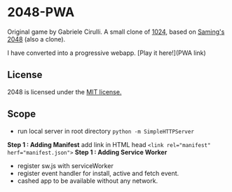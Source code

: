 # 2048-PWA
Original game by Gabriele Cirulli. A small clone of [1024](https://play.google.com/store/apps/details?id=com.veewo.a1024), based on [Saming's 2048](http://saming.fr/p/2048/) (also a clone).

I have converted into a progressive webapp.  [Play it here!](PWA link)

## License
2048 is licensed under the [MIT license.](https://github.com/gabrielecirulli/2048/blob/master/LICENSE.txt)

## Scope 

- run local server in root directory 
`python -m SimpleHTTPServer`

**Step 1 : Adding Manifest**
add link in HTML head
`<link rel="manifest" herf="manifest.json">`
**Step 1 : Adding Service Worker**
- register sw.js with serviceWorker 
- register event handler for install, active and fetch event. 
- cashed app to be available without any network. 
